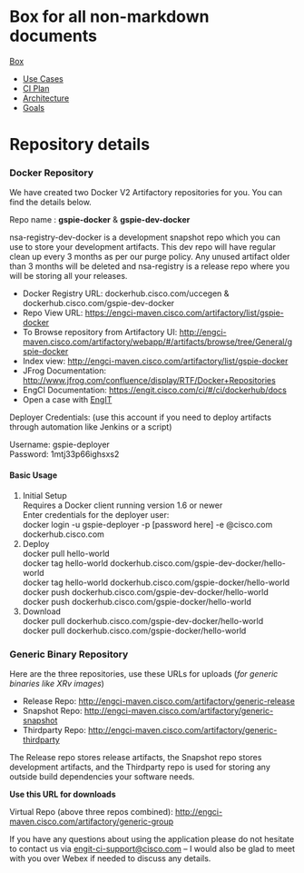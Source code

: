 # Box for all non-markdown documents
[Box](https://cisco.box.com/s/5sgypvxyn08ushwzgqkrrien44eb6evb)
- [Use Cases](https://cisco.box.com/s/lrx2ch1lw6uea3ju8adxzf6ylljw9zb0)
- [CI Plan](https://cisco.box.com/s/9ux8j18zl1fg9p4t97kpij6hwzsqe9uk)
- [Architecture](https://cisco.box.com/s/vkjtjamvssxhnsejgesffrxcx3df0grj)
- [Goals](https://cisco.box.com/s/x9q40igydif1qsocbqqmkj4a5lruab0v)

# Repository details

### Docker Repository
We have created two Docker V2 Artifactory repositories for you. You can find the details below.  

Repo name : **gspie-docker** & **gspie-dev-docker**  

nsa-registry-dev-docker is a development snapshot repo which you can use to store your development artifacts. This dev repo will have regular clean up every 3 months as per our purge policy. Any unused artifact older than 3 months will be deleted and nsa-registry is a release repo where you will be storing all your releases.  

- Docker Registry URL: dockerhub.cisco.com/uccegen & dockerhub.cisco.com/gspie-dev-docker  
- Repo View URL: https://engci-maven.cisco.com/artifactory/list/gspie-docker  
- To Browse repository from Artifactory UI: http://engci-maven.cisco.com/artifactory/webapp/#/artifacts/browse/tree/General/gspie-docker  
- Index view: http://engci-maven.cisco.com/artifactory/list/gspie-docker  
- JFrog Documentation: http://www.jfrog.com/confluence/display/RTF/Docker+Repositories  
- EngCI Documentation: https://engit.cisco.com/ci/#/ci/dockerhub/docs  
- Open a case with [EngIT](https://youtu.be/dQw4w9WgXcQ)

Deployer Credentials: (use this account if you need to deploy artifacts through automation like Jenkins or a script)  

Username: gspie-deployer  
Password: 1mtj33p66ighsxs2  

#### Basic Usage  
1. Initial Setup  
Requires a Docker client running version 1.6 or newer  
Enter credentials for the deployer user:  
    docker login -u gspie-deployer -p [password here] -e  <cec>@cisco.com dockerhub.cisco.com  
2. Deploy  
docker pull hello-world  
docker tag hello-world dockerhub.cisco.com/gspie-dev-docker/hello-world  
docker tag hello-world dockerhub.cisco.com/gspie-docker/hello-world  
docker push dockerhub.cisco.com/gspie-dev-docker/hello-world  
docker push dockerhub.cisco.com/gspie-docker/hello-world  
3.  Download  
docker pull dockerhub.cisco.com/gspie-dev-docker/hello-world  
docker pull dockerhub.cisco.com/gspie-docker/hello-world  

### Generic Binary Repository

Here are the three repositories, use these URLs for uploads (_for generic binaries like XRv images_)

- Release Repo: http://engci-maven.cisco.com/artifactory/generic-release
- Snapshot Repo: http://engci-maven.cisco.com/artifactory/generic-snapshot
- Thirdparty Repo: http://engci-maven.cisco.com/artifactory/generic-thirdparty

The Release repo stores release artifacts, the Snapshot repo stores development artifacts, and the Thirdparty repo is used for storing any outside build dependencies your software needs.

**Use this URL for downloads**

Virtual Repo (above three repos combined): http://engci-maven.cisco.com/artifactory/generic-group

If you have any questions about using the application please do not hesitate to contact us via engit-ci-support@cisco.com – I would also be glad to meet with you over Webex if needed to discuss any details.   
